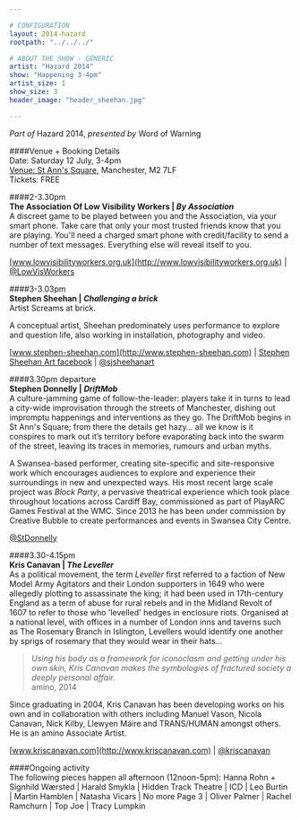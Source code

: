 ```yaml
---

# CONFIGURATION
layout: 2014-hazard
rootpath: "../../../"

# ABOUT THE SHOW - GENERIC
artist: "Hazard 2014"
show: "Happening 3-4pm"
artist_size: 1
show_size: 3
header_image: "header_sheehan.jpg"

---
```

*Part of* Hazard 2014, *presented by* Word of Warning       
     
####Venue + Booking Details        
Date: Saturday 12 July, 3-4pm       
[Venue: St Ann's Square](http://bit.ly/1wrGmvW), Manchester, M2 7LF      
Tickets: FREE    
         
####2-3.30pm             
**The Association Of Low Visibility Workers | *By Association***               
A discreet game to be played between you and the Association, via your smart phone. Take care that only your most trusted friends know that you are playing. You'll need a charged smart phone with credit/facility to send a number of text messages. Everything else will reveal itself to you.              
              
[www.lowvisibilityworkers.org.uk](http://www.lowvisibilityworkers.org.uk) | [@LowVisWorkers](http://twitter.com/LowVisWorkers)            
               
####3-3.03pm               
**Stephen Sheehan | *Challenging a brick***             
Artist Screams at brick.            
            
A conceptual artist, Sheehan predominately uses performance to explore and question life, also working in installation, photography and video.                 
              
[www.stephen-sheehan.com](http://www.stephen-sheehan.com) | [Stephen Sheehan Art facebook](http://www.facebook.com/StephenSheehanArt) | [@sjsheehanart](http://twitter.com/sjsheehanart)              
              
####3.30pm departure                
**Stephen Donnelly | *DriftMob***               
A culture-jamming game of follow-the-leader: players take it in turns to lead a city-wide improvisation through the streets of Manchester, dishing out impromptu happenings and interventions as they go. The DriftMob begins in St Ann's Square; from there the details get hazy… all we know is it conspires to mark out it’s territory before evaporating back into the swarm of the street, leaving its traces in memories, rumours and urban myths.                 
                
A Swansea-based performer, creating site-specific and site-responsive work which encourages audiences to explore and experience their surroundings in new and unexpected ways. His most recent large scale project was *Block Party*, a pervasive theatrical experience which took place throughout locations across Cardiff Bay, commissioned as part of PlayARC Games Festival at the WMC. Since 2013 he has been under commission by Creative Bubble to create performances and events in Swansea City Centre.           
                  
[@StDonnelly](http://twitter.com/StDonnelly)           
               
####3.30-4.15pm              
**Kris Canavan | *The Leveller***                
As a political movement, the term *Leveller* first referred to a faction of New Model Army Agitators and their London supporters in 1649 who were allegedly plotting to assassinate the king; it had been used in 17th-century England as a term of abuse for rural rebels and in the Midland Revolt of 1607 to refer to those who 'levelled' hedges in enclosure riots. Organised at a national level, with offices in a number of London inns and taverns such as The Rosemary Branch in Islington, Levellers would identify one another by sprigs of rosemary that they would wear in their hats...              
            
>*Using his body as a framework for iconoclasm and getting under his own skin, Kris Canavan makes the symbologies of fractured society a deeply personal affair.*<br>amino, 2014                
               
Since graduating in 2004, Kris Canavan has been developing works on his own and in collaboration with others including Manuel Vason, Nicola Canavan, Nick Kilby, Llewyen Máire and TRANS/HUMAN amongst others. He is an amino Associate Artist.          
                
[www.kriscanavan.com](http://www.kriscanavan.com) | [@kriscanavan](http://twitter.com/kriscanavan)               
                 
####Ongoing activity               
The following pieces happen all afternoon (12noon-5pm): Hanna Rohn + Signhild Wærsted | Harald Smykla | Hidden Track Theatre | ICD | Leo Burtin | Martin Hamblen | Natasha Vicars | No more Page 3 | Oliver Palmer | Rachel Ramchurn | Top Joe | Tracy Lumpkin

